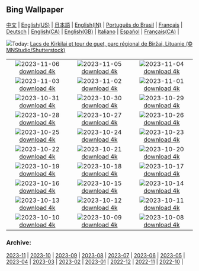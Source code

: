 ## Bing Wallpaper
[中文](README.md) |                     [English(US)](en-US.md) |                     [日本語](ja-JP.md) |                     [English(IN)](en-IN.md) |                     [Português do Brasil](pt-BR.md) |                     [Français](fr-FR.md) |                     [Deutsch](de-DE.md) |                     [English(CA)](en-CA.md) |                     [English(GB)](en-GB.md) |                     [Italiano](it-IT.md) |                     [Español](es-ES.md) |                     [Français(CA)](fr-CA.md) |                    

![](https://www.bing.com/th?id=OHR.KirkilaiTower_FR-FR2337434302_UHD.jpg&w=1000)Today: [Lacs de Kirkilai et tour de guet, parc régional de Biržai, Lituanie (© MNStudio/Shutterstock)](https://www.bing.com/th?id=OHR.KirkilaiTower_FR-FR2337434302_UHD.jpg)

|      |      |      |
| :----: | :----: | :----: |
|![](https://www.bing.com/th?id=OHR.LagoPehoe_FR-FR2057744557_UHD.jpg&pid=hp&w=384&h=216&rs=1&c=4)2023-11-06 [download 4k](https://www.bing.com/th?id=OHR.LagoPehoe_FR-FR2057744557_UHD.jpg)|![](https://www.bing.com/th?id=OHR.SilencioSpain_FR-FR1881358209_UHD.jpg&pid=hp&w=384&h=216&rs=1&c=4)2023-11-05 [download 4k](https://www.bing.com/th?id=OHR.SilencioSpain_FR-FR1881358209_UHD.jpg)|![](https://www.bing.com/th?id=OHR.BisonSnow_FR-FR2161630448_UHD.jpg&pid=hp&w=384&h=216&rs=1&c=4)2023-11-04 [download 4k](https://www.bing.com/th?id=OHR.BisonSnow_FR-FR2161630448_UHD.jpg)|
|![](https://www.bing.com/th?id=OHR.SeaNettles_FR-FR1930530025_UHD.jpg&pid=hp&w=384&h=216&rs=1&c=4)2023-11-03 [download 4k](https://www.bing.com/th?id=OHR.SeaNettles_FR-FR1930530025_UHD.jpg)|![](https://www.bing.com/th?id=OHR.DeathValleySalt_FR-FR9000237467_UHD.jpg&pid=hp&w=384&h=216&rs=1&c=4)2023-11-02 [download 4k](https://www.bing.com/th?id=OHR.DeathValleySalt_FR-FR9000237467_UHD.jpg)|![](https://www.bing.com/th?id=OHR.HautBarr_FR-FR8742870130_UHD.jpg&pid=hp&w=384&h=216&rs=1&c=4)2023-11-01 [download 4k](https://www.bing.com/th?id=OHR.HautBarr_FR-FR8742870130_UHD.jpg)|
|![](https://www.bing.com/th?id=OHR.HalloweenPorchAI_FR-FR8550408492_UHD.jpg&pid=hp&w=384&h=216&rs=1&c=4)2023-10-31 [download 4k](https://www.bing.com/th?id=OHR.HalloweenPorchAI_FR-FR8550408492_UHD.jpg)|![](https://www.bing.com/th?id=OHR.AutumnRaven_FR-FR8284652857_UHD.jpg&pid=hp&w=384&h=216&rs=1&c=4)2023-10-30 [download 4k](https://www.bing.com/th?id=OHR.AutumnRaven_FR-FR8284652857_UHD.jpg)|![](https://www.bing.com/th?id=OHR.TransatJacquesVabre_FR-FR7973577360_UHD.jpg&pid=hp&w=384&h=216&rs=1&c=4)2023-10-29 [download 4k](https://www.bing.com/th?id=OHR.TransatJacquesVabre_FR-FR7973577360_UHD.jpg)|
|![](https://www.bing.com/th?id=OHR.FiveWinds_FR-FR7441990953_UHD.jpg&pid=hp&w=384&h=216&rs=1&c=4)2023-10-28 [download 4k](https://www.bing.com/th?id=OHR.FiveWinds_FR-FR7441990953_UHD.jpg)|![](https://www.bing.com/th?id=OHR.OldBridgeSkye_FR-FR6630740489_UHD.jpg&pid=hp&w=384&h=216&rs=1&c=4)2023-10-27 [download 4k](https://www.bing.com/th?id=OHR.OldBridgeSkye_FR-FR6630740489_UHD.jpg)|![](https://www.bing.com/th?id=OHR.ViennaAutumn_FR-FR6349704805_UHD.jpg&pid=hp&w=384&h=216&rs=1&c=4)2023-10-26 [download 4k](https://www.bing.com/th?id=OHR.ViennaAutumn_FR-FR6349704805_UHD.jpg)|
|![](https://www.bing.com/th?id=OHR.GrandStaircase_FR-FR6173079763_UHD.jpg&pid=hp&w=384&h=216&rs=1&c=4)2023-10-25 [download 4k](https://www.bing.com/th?id=OHR.GrandStaircase_FR-FR6173079763_UHD.jpg)|![](https://www.bing.com/th?id=OHR.FuzerCastle_FR-FR5745406431_UHD.jpg&pid=hp&w=384&h=216&rs=1&c=4)2023-10-24 [download 4k](https://www.bing.com/th?id=OHR.FuzerCastle_FR-FR5745406431_UHD.jpg)|![](https://www.bing.com/th?id=OHR.PoconosMaze_FR-FR5336373976_UHD.jpg&pid=hp&w=384&h=216&rs=1&c=4)2023-10-23 [download 4k](https://www.bing.com/th?id=OHR.PoconosMaze_FR-FR5336373976_UHD.jpg)|
|![](https://www.bing.com/th?id=OHR.AstoriaBridge_FR-FR4917607488_UHD.jpg&pid=hp&w=384&h=216&rs=1&c=4)2023-10-22 [download 4k](https://www.bing.com/th?id=OHR.AstoriaBridge_FR-FR4917607488_UHD.jpg)|![](https://www.bing.com/th?id=OHR.PersepolisRelief_FR-FR4728558405_UHD.jpg&pid=hp&w=384&h=216&rs=1&c=4)2023-10-21 [download 4k](https://www.bing.com/th?id=OHR.PersepolisRelief_FR-FR4728558405_UHD.jpg)|![](https://www.bing.com/th?id=OHR.PygmySloth_FR-FR4389776641_UHD.jpg&pid=hp&w=384&h=216&rs=1&c=4)2023-10-20 [download 4k](https://www.bing.com/th?id=OHR.PygmySloth_FR-FR4389776641_UHD.jpg)|
|![](https://www.bing.com/th?id=OHR.WaterLilyVietnam_FR-FR4028211230_UHD.jpg&pid=hp&w=384&h=216&rs=1&c=4)2023-10-19 [download 4k](https://www.bing.com/th?id=OHR.WaterLilyVietnam_FR-FR4028211230_UHD.jpg)|![](https://www.bing.com/th?id=OHR.KodiakAlaska_FR-FR3778236447_UHD.jpg&pid=hp&w=384&h=216&rs=1&c=4)2023-10-18 [download 4k](https://www.bing.com/th?id=OHR.KodiakAlaska_FR-FR3778236447_UHD.jpg)|![](https://www.bing.com/th?id=OHR.SpreadsheetDay_FR-FR3416887785_UHD.jpg&pid=hp&w=384&h=216&rs=1&c=4)2023-10-17 [download 4k](https://www.bing.com/th?id=OHR.SpreadsheetDay_FR-FR3416887785_UHD.jpg)|
|![](https://www.bing.com/th?id=OHR.GoldenEnchantments_FR-FR3216426805_UHD.jpg&pid=hp&w=384&h=216&rs=1&c=4)2023-10-16 [download 4k](https://www.bing.com/th?id=OHR.GoldenEnchantments_FR-FR3216426805_UHD.jpg)|![](https://www.bing.com/th?id=OHR.AutumnHedgehog_FR-FR3040407660_UHD.jpg&pid=hp&w=384&h=216&rs=1&c=4)2023-10-15 [download 4k](https://www.bing.com/th?id=OHR.AutumnHedgehog_FR-FR3040407660_UHD.jpg)|![](https://www.bing.com/th?id=OHR.RingEclipse_FR-FR2817634134_UHD.jpg&pid=hp&w=384&h=216&rs=1&c=4)2023-10-14 [download 4k](https://www.bing.com/th?id=OHR.RingEclipse_FR-FR2817634134_UHD.jpg)|
|![](https://www.bing.com/th?id=OHR.KoenigsbourgCastle_FR-FR2607573808_UHD.jpg&pid=hp&w=384&h=216&rs=1&c=4)2023-10-13 [download 4k](https://www.bing.com/th?id=OHR.KoenigsbourgCastle_FR-FR2607573808_UHD.jpg)|![](https://www.bing.com/th?id=OHR.IdahoBarn_FR-FR2310070103_UHD.jpg&pid=hp&w=384&h=216&rs=1&c=4)2023-10-12 [download 4k](https://www.bing.com/th?id=OHR.IdahoBarn_FR-FR2310070103_UHD.jpg)|![](https://www.bing.com/th?id=OHR.JohnDayFossil_FR-FR1967502436_UHD.jpg&pid=hp&w=384&h=216&rs=1&c=4)2023-10-11 [download 4k](https://www.bing.com/th?id=OHR.JohnDayFossil_FR-FR1967502436_UHD.jpg)|
|![](https://www.bing.com/th?id=OHR.MontmartreHarvest_FR-FR1431017113_UHD.jpg&pid=hp&w=384&h=216&rs=1&c=4)2023-10-10 [download 4k](https://www.bing.com/th?id=OHR.MontmartreHarvest_FR-FR1431017113_UHD.jpg)|![](https://www.bing.com/th?id=OHR.FremontPetroglyph_FR-FR0691774760_UHD.jpg&pid=hp&w=384&h=216&rs=1&c=4)2023-10-09 [download 4k](https://www.bing.com/th?id=OHR.FremontPetroglyph_FR-FR0691774760_UHD.jpg)|![](https://www.bing.com/th?id=OHR.OctoClam_FR-FR0140007063_UHD.jpg&pid=hp&w=384&h=216&rs=1&c=4)2023-10-08 [download 4k](https://www.bing.com/th?id=OHR.OctoClam_FR-FR0140007063_UHD.jpg)|


### Archive:
[2023-11](archive/fr-FR/202311/README.md) | [2023-10](archive/fr-FR/202310/README.md) | [2023-09](archive/fr-FR/202309/README.md) | [2023-08](archive/fr-FR/202308/README.md) | [2023-07](archive/fr-FR/202307/README.md) | [2023-06](archive/fr-FR/202306/README.md) | [2023-05](archive/fr-FR/202305/README.md) | [2023-04](archive/fr-FR/202304/README.md) | [2023-03](archive/fr-FR/202303/README.md) | [2023-02](archive/fr-FR/202302/README.md) | [2023-01](archive/fr-FR/202301/README.md) | [2022-12](archive/fr-FR/202212/README.md) | [2022-11](archive/fr-FR/202211/README.md) | [2022-10](archive/fr-FR/202210/README.md) | 